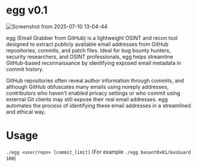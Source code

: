 # egg v0.1
![Screenshot from 2025-07-10 13-04-44](https://github.com/user-attachments/assets/783db1fc-c6e7-4dc9-aacc-acd8b2a69852)

egg (Email Grabber from GitHub) is a lightweight OSINT and recon tool designed to extract publicly available email addresses from GitHub repositories, commits, and patch files. Ideal for bug bounty hunters, security researchers, and OSINT professionals, egg helps streamline GitHub-based reconnaissance by identifying exposed email metadata in commit history.

GitHub repositories often reveal author information through commits, and although GitHub obfuscates many emails using noreply addresses, contributors who haven't enabled privacy settings or who commit using external Git clients may still expose their real email addresses. egg automates the process of identifying these email addresses in a streamlined and ethical way.

# Usage
`./egg <user/repo> [commit_limit]`  (For example `./egg basant0x01/GasGuard 100`)

